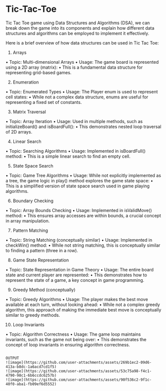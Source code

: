 # Tic-Tac-Toe

Tic Tac Toe game using Data Structures and Algorithms (DSA), we can break down the game into its components and explain how different data structures and algorithms can be employed to implement it effectively.

Here is a brief overview of how data structures can be used in Tic Tac Toe:


1.	Arrays

•	Topic: Multi-dimensional Arrays
•	Usage: The game board is represented using a 2D array (matrix):
•	This is a fundamental data structure for representing grid-based games.


2.	Enumeration

•	Topic: Enumerated Types
•	Usage: The Player enum is used to represent cell states:
•	While not a complex data structure, enums are useful for representing a fixed set of constants.


3.	Matrix Traversal

•	Topic: Array Iteration
•	Usage: Used in multiple methods, such as initializeBoard() and isBoardFull():
•	This demonstrates nested loop traversal of 2D arrays.


4.	Linear Search

•	Topic: Searching Algorithms
•	Usage: Implemented in isBoardFull() method:
•	This is a simple linear search to find an empty cell.


5.	State Space Search

•	Topic: Game Tree Algorithms
•	Usage: While not explicitly implemented as a tree, the game logic in play() method explores the game state space:
•	This is a simplified version of state space search used in game playing algorithms.


6.	Boundary Checking

•	Topic: Array Bounds Checking
•	Usage: Implemented in isValidMove() method:
•	This ensures array accesses are within bounds, a crucial concept in array manipulation.


7.	Pattern Matching

•	Topic: String Matching (conceptually similar)
•	Usage: Implemented in checkWin() method:
•	While not string matching, this is conceptually similar to finding a pattern (three in a row).


8.	Game State Representation

•	Topic: State Representation in Game Theory
•	Usage: The entire board state and current player are represented:
•	This demonstrates how to represent the state of a game, a key concept in game programming.


9.	Greedy Method (conceptually)

•	Topic: Greedy Algorithms
•	Usage: The player makes the best move available at each turn, without looking ahead:
•	While not a complex greedy algorithm, this approach of making the immediate best move is conceptually similar to greedy methods.


10.	Loop Invariants

•	Topic: Algorithm Correctness
•	Usage: The game loop maintains invariants, such as the game not being over:
•	This demonstrates the concept of loop invariants in ensuring algorithm correctness.


                                                                                OUTPUT
   	![image](https://github.com/user-attachments/assets/269b1ec2-09d6-413a-b8dc-1a6acd7cd1f5)
   	![image](https://github.com/user-attachments/assets/53c75a98-f4c1-4790-98c1-6b6ccdc6257b)
   	![image](https://github.com/user-attachments/assets/90f536c2-9f1c-40f0-aba1-fb09ef6d5552)




    
